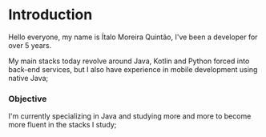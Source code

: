 
# Introduction
Hello everyone, my name is Ítalo Moreira Quintão, I've been a developer for over 5 years.

My main stacks today revolve around Java, Kotlin and Python forced into back-end services, but I also have experience in mobile development using native Java;

### Objective
I'm currently specializing in Java and studying more and more to become more fluent in the stacks I study;


